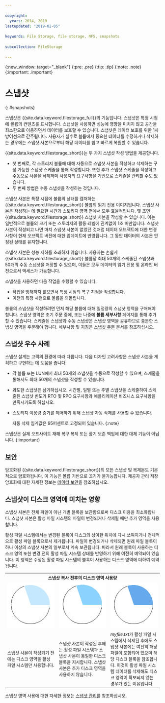 ```yaml
---

copyright:
  years: 2014, 2019
lastupdated: "2019-02-05"

keywords: File Storage, file storage, NFS, snapshots

subcollection: FileStorage

---
```

{:new_window: target="_blank"}
{:pre: .pre}
{:tip: .tip}
{:note: .note}
{:important: .important}

# 스냅샷
{: #snapshots}

스냅샷은 {{site.data.keyword.filestorage_full}}의 기능입니다. 스냅샷은 특정 시점에 볼륨의 컨텐츠를 표시합니다. 스냅샷을 사용하면 성능에 영향을 미치지 않고 공간을 최소한으로 이용하면서 데이터를 보호할 수 있습니다. 스냅샷은 데이터 보호를 위한 1차 방어선으로 간주됩니다. 사용자가 실수로 볼륨에서 중요한 데이터를 수정하거나 삭제하는 경우에는 스냅샷 사본으로부터 해당 데이터를 쉽고 빠르게 복원할 수 있습니다.

{{site.data.keyword.filestorage_short}}는 두 가지 스냅샷 작성 방법을 제공합니다.

* 첫 번째로, 각 스토리지 볼륨에 대해 자동으로 스냅샷 사본을 작성하고 삭제하는 구성 가능한 스냅샷 스케줄을 통해 작성합니다. 또한 추가 스냅샷 스케줄을 작성하고 수동으로 사본을 삭제하며 사용자의 요구사항을 기반으로 스케줄을 관리할 수도 있습니다.
* 두 번째 방법은 수동 스냅샷을 작성하는 것입니다.

스냅샷 사본은 특정 시점에 볼륨의 상태를 캡처하는 {{site.data.keyword.filestorage_short}} 볼륨의 읽기 전용 이미지입니다. 스냅샷 사본은 작성하는 데 필요한 시간과 스토리지 영역 면에서 모두 효율적입니다. 몇 초면 {{site.data.keyword.filestorage_short}} 스냅샷 사본을 작성할 수 있습니다. 이는 일반적으로 볼륨의 크기 또는 스토리지의 활동 레벨에 관계없이 1초 미만입니다. 스냅샷 사본이 작성되고 나면 마치 스냅샷 사본이 없었던 것처럼 데이터 오브젝트에 대한 변경사항이 현재 오브젝트 버전에 대한 업데이트에 반영됩니다. 그 동안 데이터의 사본은 안정된 상태를 유지합니다.

스냅샷 사본은 성능 저하를 초래하지 않습니다. 사용자는 손쉽게 {{site.data.keyword.filestorage_short}} 볼륨당 최대 50개의 스케줄된 스냅샷과 50개의 수동 스냅샷을 저장할 수 있으며, 이들은 모두 데이터의 읽기 전용 및 온라인 버전으로서 액세스가 가능합니다.

스냅샷을 사용하면 다음 작업을 수행할 수 있습니다.

- 작업을 방해하지 않으면서 특정 시점의 복구 지점을 작성합니다.
- 이전의 특정 시점으로 볼륨을 되돌립니다.

볼륨의 스냅샷을 작성하려면 먼저 해당 볼륨에 대해 일정량의 스냅샷 영역을 구매해야 합니다. 스냅샷 영역은 초기 주문 중에, 또는 나중에 **볼륨 세부사항** 페이지를 통해 추가할 수 있습니다. 스케줄된 스냅샷과 수동 스냅샷은 스냅샷 영역을 공유하므로 충분한 스냅샷 영역을 주문해야 합니다. 세부사항 및 지침은 [스냅샷 주문](/docs/infrastructure/FileStorage?topic=FileStorage-ordering-snapshots) 문서를 참조하십시오.

## 스냅샷 우수 사례

스냅샷 설계는 고객의 환경에 따라 다릅니다. 다음 디자인 고려사항은 스냅샷 사본을 계획하고 구현하는 데 도움을 줍니다.
- 각 볼륨 또는 LUN에서 최대 50개의 스냅샷을 수동으로 작성할 수 있으며, 스케줄을 통해서도 최대 50개의 스냅샷을 작성할 수 있습니다.
- 과도한 스냅샷은 삼가하십시오. 시간별, 일별 또는 주별 스냅샷을 스케줄하여 스케줄된 스냅샷 빈도가 RTO 및 RPO 요구사항과 애플리케이션 비즈니스 요구사항을 만족시키도록 하십시오.
- 스토리지 이용량 증가를 제어하기 위해 스냅샷 자동 삭제를 사용할 수 있습니다.

  자동 삭제 임계값은 95퍼센트로 고정되어 있습니다.
  {:note}

스냅샷은 실제 오프사이트 재해 복구 복제 또는 장기 보존 백업에 대한 대체 기능이 아닙니다.
{:important}

## 보안

암호화된 {{site.data.keyword.filestorage_short}}의 모든 스냅샷 및 복제본도 기본적으로 암호화됩니다. 이 기능은 볼륨 기반으로 끄기가 불가능합니다. 제공자 관리 저장 암호화에 대한 자세한 정보는 [데이터 보안](/docs/infrastructure/FileStorage?topic=FileStorage-encryption)을 참조하십시오.

## 스냅샷이 디스크 영역에 미치는 영향

스냅샷 사본은 전체 파일이 아닌 개별 블록을 보관함으로써 디스크 이용을 최소화합니다. 스냅샷 사본은 활성 파일 시스템의 파일이 변경되거나 삭제될 때만 추가 영역을 사용합니다.

활성 파일 시스템에서는 변경된 블록이 디스크의 상이한 위치에 다시 쓰여지거나 전체적으로 활성 파일 블록으로서 제거됩니다. 파일이 변경되거나 삭제되면 원래 파일 블록이 하나 이상의 스냅샷 사본의 일부로서 계속 보관됩니다. 따라서 원래 블록이 사용하는 디스크 영역 또한 변경 전의 활성 파일 시스템 상태를 반영하기 위해 여전히 예약되어 있습니다. 이 영역은 수정된 활성 파일 시스템의 블록이 사용하는 디스크 영역에 더하여 예약됩니다.

<table>
    <colgroup>
      <col style="width: 33.3%;"/>
      <col style="width: 33.3%;"/>
      <col style="width: 33.3%;"/>
    </colgroup>
      <tr>
        <th colspan="3" style="border: 0.0px;text-align: center;">스냅샷 복사 전후의 디스크 영역 사용량</th>
     </tr>
     <tr>
        <td style="border: 0.0px;text-align: center;"><img src="/images/bfcircle1.png" alt="스냅샷 복사 전"></td>
        <td style="border: 0.0px;text-align: center;"><img src="/images/bfcircle3.png" alt="스냅샷 복사 후"></td>
        <td style="border: 0.0px;text-align: center;"><img src="/images/bfcircle2.png" alt="스냅샷 복사 후 변경사항"></td>
     </tr>
     <tr>
        <td style="border: 0.0px;">스냅샷 사본이 작성되기 전에는 디스크 영역을 활성 파일 시스템만 사용합니다.</td>
        <td style="border: 0.0px;">스냅샷 사본이 작성된 후에는 활성 파일 시스템과 스냅샷 사본이 동일한 디스크 블록을 지시합니다. 스냅샷 사본은 추가 디스크 영역을 사용하지 않습니다.</td>
        <td style="border: 0.0px;"><i>myfile.txt</i>가 활성 파일 시스템에서 삭제된 후에도 스냅샷 사본에는 여전히 해당 파일이 포함되어 있으며 해당 디스크 블록을 참조합니다. 이것이 활성 파일 시스템 데이터를 삭제해도 디스크 영역이 확보되지 않는 경우가 있는 이유입니다.</td>
      </tr>
</table>

스냅샷 영역 사용에 대한 자세한 정보는 [스냅샷 관리](/docs/infrastructure/FileStorage?topic=FileStorage-managingSnapshots)를 참조하십시오.
